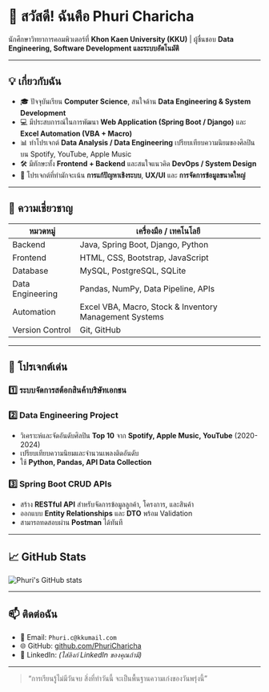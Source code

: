 # 👋 สวัสดี! ฉันคือ Phuri Charicha

นักศึกษาวิทยาการคอมพิวเตอร์ที่ **Khon Kaen University (KKU)** | ผู้ชื่นชอบ **Data Engineering, Software Development และระบบอัตโนมัติ**  

---

## 💡 เกี่ยวกับฉัน
- 🎓 ปัจจุบันเรียน **Computer Science**, สนใจด้าน **Data Engineering & System Development**
- 💻 มีประสบการณ์ในการพัฒนา **Web Application (Spring Boot / Django)** และ **Excel Automation (VBA + Macro)**
- 📊 ทำโปรเจกต์ **Data Analysis / Data Engineering** เปรียบเทียบความนิยมของศิลปินบน Spotify, YouTube, Apple Music
- 🛠️ มีทักษะทั้ง **Frontend + Backend** และสนใจแนวคิด **DevOps / System Design**
- 🔗 โปรเจกต์ที่ทำมักจะเน้น **การแก้ปัญหาเชิงระบบ**, **UX/UI** และ **การจัดการข้อมูลขนาดใหญ่**

---

## 🚀 ความเชี่ยวชาญ

| หมวดหมู่ | เครื่องมือ / เทคโนโลยี |
|-----------|------------------------|
| Backend | Java, Spring Boot, Django, Python |
| Frontend | HTML, CSS, Bootstrap, JavaScript |
| Database | MySQL, PostgreSQL, SQLite |
| Data Engineering | Pandas, NumPy, Data Pipeline, APIs |
| Automation | Excel VBA, Macro, Stock & Inventory Management Systems |
| Version Control | Git, GitHub |

---

## 📂 โปรเจกต์เด่น

### 1️⃣ ระบบจัดการสต้อกสินค้าบริษัทเอกชน
### 2️⃣ Data Engineering Project
- วิเคราะห์และจัดอันดับศิลปิน **Top 10** จาก **Spotify, Apple Music, YouTube** (2020-2024)
- เปรียบเทียบความนิยมและจำนวนเพลงติดอันดับ
- ใช้ **Python, Pandas, API Data Collection**  
### 3️⃣ Spring Boot CRUD APIs
- สร้าง **RESTful API** สำหรับจัดการข้อมูลลูกค้า, โครงการ, และสินค้า
- ออกแบบ **Entity Relationships** และ **DTO** พร้อม Validation
- สามารถทดสอบผ่าน **Postman** ได้ทันที

---

## 📈 GitHub Stats
![Phuri's GitHub stats](https://github-readme-stats.vercel.app/api?username=PhuriCharicha&show_icons=true&theme=radical)

---

## 📫 ติดต่อฉัน
- 📧 Email: `Phuri.c@kkumail.com`
- 🌐 GitHub: [github.com/PhuriCharicha](https://github.com/PhuriCharicha)
- 💼 LinkedIn: *(ใส่ลิงก์ LinkedIn ของคุณถ้ามี)*

---

> “การเรียนรู้ไม่มีวันจบ สิ่งที่ทำวันนี้ จะเป็นพื้นฐานความเก่งของวันพรุ่งนี้”
